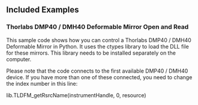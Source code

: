 ## Included Examples

### Thorlabs DMP40 / DMH40 Deformable Mirror Open and Read
This sample code shows how you can control a Thorlabs DMP40 / DMH40 Deformable Mirror in Python.
It uses the ctypes library to load the DLL file for these mirrors. This library needs to be installed separately on the computer.

Please note that the code connects to the first available DMP40 / DMH40 device. If you have more than one of these connected, you need to change the index number in this line:

lib.TLDFM_getRsrcName(instrumentHandle, 0, resource)

